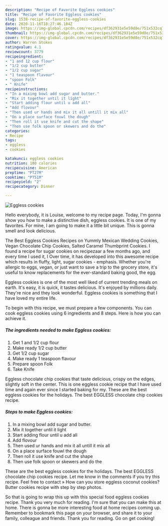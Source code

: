 ```yaml
---
description: "Recipe of Favorite Eggless cookies"
title: "Recipe of Favorite Eggless cookies"
slug: 1538-recipe-of-favorite-eggless-cookies
date: 2020-11-16T18:27:46.184Z
image: https://img-global.cpcdn.com/recipes/df362931e5e59d8e/751x532cq70/eggless-cookies-recipe-main-photo.jpg
thumbnail: https://img-global.cpcdn.com/recipes/df362931e5e59d8e/751x532cq70/eggless-cookies-recipe-main-photo.jpg
cover: https://img-global.cpcdn.com/recipes/df362931e5e59d8e/751x532cq70/eggless-cookies-recipe-main-photo.jpg
author: Warren Stokes
ratingvalue: 4.1
reviewcount: 3779
recipeingredient:
- "1 and 12 cup flour"
- "1/2 cup butter"
- "1/2 cup sugar"
- "1 teaspoon flavour"
- "spoon Folk"
- " Knife"
recipeinstructions:
- "In a mixing bowl add sugar and butter."
- "Mix it together until it light"
- "Start adding flour until u add all"
- "Add flovour"
- "Then used ur hands and mix it all untill it mix all"
- "On a place surface fouwl the dough"
- "Then roll it use knife and cut the shape"
- "Then use folk spoon or skewers and do the"
categories:
- Recipe
tags:
- eggless
- cookies

katakunci: eggless cookies 
nutrition: 180 calories
recipecuisine: American
preptime: "PT27M"
cooktime: "PT51M"
recipeyield: "2"
recipecategory: Dinner

---
```



![Eggless cookies](https://img-global.cpcdn.com/recipes/df362931e5e59d8e/751x532cq70/eggless-cookies-recipe-main-photo.jpg)

Hello everybody, it is Louise, welcome to my recipe page. Today, I'm gonna show you how to make a distinctive dish, eggless cookies. It is one of my favorites. For mine, I am going to make it a little bit unique. This is gonna smell and look delicious.

The Best Eggless Cookies Recipes on Yummly Mexican Wedding Cookies, Vegan Chocolate Chip Cookies, Salted Caramel Thumbprint Cookies. I found a recipe for sugar cookies on recipezaar a few months ago, and every time I used it, I Over time, it has developed into this awesome recipe which results in fluffy, light, sugar cookies - emphasis. Whether you&#39;re allergic to eggs, vegan, or just want to save a trip to the grocery store, it&#39;s useful to know replacements for the ever-standard baking good, the egg.

Eggless cookies is one of the most well liked of current trending meals on earth. It's easy, it is quick, it tastes delicious. It's enjoyed by millions daily. They're nice and they look wonderful. Eggless cookies is something that I have loved my entire life.


To begin with this recipe, we must prepare a few components. You can cook eggless cookies using 6 ingredients and 8 steps. Here is how you can achieve it.

<!--inarticleads1-->

##### The ingredients needed to make Eggless cookies:

1. Get 1 and 1/2 cup flour
1. Make ready 1/2 cup butter
1. Get 1/2 cup sugar
1. Make ready 1 teaspoon flavour
1. Prepare spoon Folk
1. Take  Knife


Eggless chocolate chip cookies that taste delicious, crispy on the edges, slightly soft in the center. This is one eggless cookie recipe that I have used time and again ever since I started baking for my. These are the best eggless cookies for the holidays. The best EGGLESS chocolate chip cookies recipe. 

<!--inarticleads2-->

##### Steps to make Eggless cookies:

1. In a mixing bowl add sugar and butter.
1. Mix it together until it light
1. Start adding flour until u add all
1. Add flovour
1. Then used ur hands and mix it all untill it mix all
1. On a place surface fouwl the dough
1. Then roll it use knife and cut the shape
1. Then use folk spoon or skewers and do the


These are the best eggless cookies for the holidays. The best EGGLESS chocolate chip cookies recipe. Let me know in the comments if you try this recipe. Feel free to contact » How can you store eggless coconut cookies? Butter cookies recipe with step by step photos. 

So that is going to wrap this up with this special food eggless cookies recipe. Thank you very much for reading. I'm sure that you can make this at home. There is gonna be more interesting food at home recipes coming up. Remember to bookmark this page on your browser, and share it to your family, colleague and friends. Thank you for reading. Go on get cooking!
